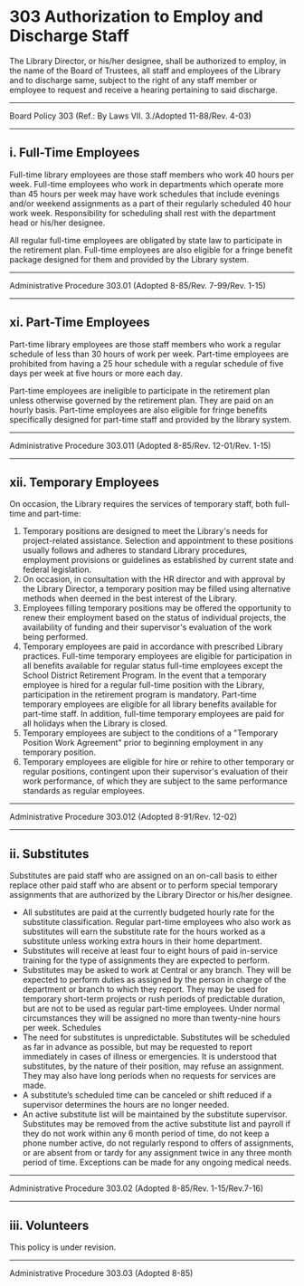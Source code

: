 ﻿# 303 Authorization to Employ and Discharge Staff

The Library Director, or his/her designee, shall be authorized to employ, in the name of the Board of Trustees, all staff and employees of the Library and to discharge same, subject to the right of any staff member or employee to request and receive a hearing pertaining to said discharge.

---

Board Policy 303 (Ref.: By Laws VII. 3./Adopted 11-88/Rev. 4-03)

---

## i. Full-Time Employees

Full-time library employees are those staff members who work 40 hours per week. Full-time employees who work in departments which operate more than 45 hours per week may have work schedules that include evenings and/or weekend assignments as a part of their regularly scheduled 40 hour work week. Responsibility for scheduling shall rest with the department head or his/her designee.

All regular full-time employees are obligated by state law to participate in the retirement plan. Full-time employees are also eligible for a fringe benefit package designed for them and provided by the Library system.

---

Administrative Procedure 303.01 (Adopted 8-85/Rev. 7-99/Rev. 1-15)

---

## xi. Part-Time Employees

Part-time library employees are those staff members who work a regular schedule of less than 30 hours of work per week. Part-time employees are prohibited from having a 25 hour schedule with a regular schedule of five days per week at five hours or more each day.

Part-time employees are ineligible to participate in the retirement plan unless otherwise governed by the retirement plan. They are paid on an hourly basis. Part-time employees are also eligible for fringe benefits specifically designed for part-time staff and provided by the library system.

---

Administrative Procedure 303.011 (Adopted 8-85/Rev. 12-01/Rev. 1-15)

---

## xii. Temporary Employees

On occasion, the Library requires the services of temporary staff, both full-time and part-time:

1. Temporary positions are designed to meet the Library's needs for project-related assistance. Selection and appointment to these positions usually follows and adheres to standard Library procedures, employment provisions or guidelines as established by current state and federal legislation.
2. On occasion, in consultation with the HR director and with approval by the Library Director, a temporary position may be filled using alternative methods when deemed in the best interest of the Library.
3. Employees filling temporary positions may be offered the opportunity to renew their employment based on the status of individual projects, the availability of funding and their supervisor's evaluation of the work being performed.
4. Temporary employees are paid in accordance with prescribed Library practices. Full-time temporary employees are eligible for participation in all benefits available for regular status full-time employees except the School District Retirement Program. In the event that a temporary employee is hired for a regular full-time position with the Library, participation in the retirement program is mandatory. Part-time temporary employees are eligible for all library benefits available for part-time staff. In addition, full-time temporary employees are paid for all holidays when the Library is closed.
5. Temporary employees are subject to the conditions of a "Temporary Position Work Agreement" prior to beginning employment in any temporary position.
6. Temporary employees are eligible for hire or rehire to other temporary or regular positions, contingent upon their supervisor's evaluation of their work performance, of which they are subject to the same performance standards as regular employees.

---

Administrative Procedure 303.012 (Adopted 8-91/Rev. 12-02)

---

## ii. Substitutes

Substitutes are paid staff who are assigned on an on-call basis to either replace other paid staff who are absent or to perform special temporary assignments that are authorized by the Library Director or his/her designee.

- All substitutes are paid at the currently budgeted hourly rate for the substitute classification. Regular part-time employees who also work as substitutes will earn the substitute rate for the hours worked as a substitute unless working extra hours in their home department.
- Substitutes will receive at least four to eight hours of paid in-service training for the type of assignments they are expected to perform.
- Substitutes may be asked to work at Central or any branch. They will be expected to perform duties as assigned by the person in charge of the department or branch to which they report. They may be used for temporary short-term projects or rush periods of predictable duration, but are not to be used as regular part-time employees. Under normal circumstances they will be assigned no more than twenty-nine hours per week.
  Schedules
- The need for substitutes is unpredictable. Substitutes will be scheduled as far in advance as possible, but may be requested to report immediately in cases of illness or emergencies. It is understood that substitutes, by the nature of their position, may refuse an assignment. They may also have long periods when no requests for services are made.
- A substitute’s scheduled time can be canceled or shift reduced if a supervisor determines the hours are no longer needed.
- An active substitute list will be maintained by the substitute supervisor. Substitutes may be removed from the active substitute list and payroll if they do not work within any 6 month period of time, do not keep a phone number active, do not regularly respond to offers of assignments, or are absent from or tardy for any assignment twice in any three month period of time. Exceptions can be made for any ongoing medical needs.

---

Administrative Procedure 303.02 (Adopted 8-85/Rev. 1-15/Rev.7-16)

---

## iii. Volunteers

This policy is under revision.

---

Administrative Procedure 303.03 (Adopted 8-85)
